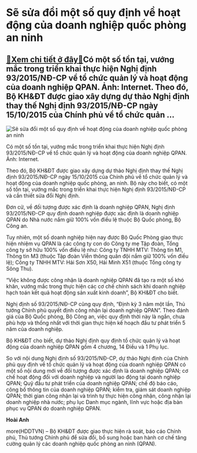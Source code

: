 Sẽ sửa đổi một số quy định về hoạt động của doanh nghiệp quốc phòng an ninh
===========================================================================

[:gift:Xem chi tiết ở đây:gift:](https://hddtvn.com/se-sua-doi-mot-so-quy-dinh-ve-hoat-dong-cua-doanh-nghiep-quoc-phong-an-ninh/)Có một số tồn tại, vướng mắc trong triển khai thực hiện Nghị định 93/2015/NĐ-CP về tổ chức quản lý và hoạt động của doanh nghiệp QPAN. Ảnh: Internet. Theo đó, Bộ KH&ĐT được giao xây dựng dự thảo Nghị định thay thế Nghị định 93/2015/NĐ-CP ngày 15/10/2015 của Chính phủ về tổ chức quản …
---------------------------------------------------------------------------------------------------------------------------------------------------------------------------------------------------------------------------------------------------------------------------------------------





![Sẽ sửa đổi một số quy định về hoạt động của doanh nghiệp quốc phòng an ninh](https://hddtvn.com/wp-content/uploads/2021/01/5613_cong-ty-cp-x20-_anh-gatexco20_miwh.jpg "Sẽ sửa đổi một số quy định về hoạt động của doanh nghiệp quốc phòng an ninh")


Có một số tồn tại, vướng mắc trong triển khai thực hiện Nghị định 93/2015/NĐ-CP về tổ chức quản lý và hoạt động của doanh nghiệp QPAN. Ảnh: Internet.



Theo đó, Bộ KH&ĐT được giao xây dựng dự thảo Nghị định thay thế Nghị định 93/2015/NĐ-CP ngày 15/10/2015 của Chính phủ về tổ chức quản lý và hoạt động của doanh nghiệp quốc phòng, an ninh. Bộ này cho biết, có một số tồn tại, vướng mắc trong triển khai thực hiện Nghị định 93/2015/NĐ-CP và cần thiết sửa đổi Nghị định.


Đơn cử, về đối tượng được xác định là doanh nghiệp QPAN, Nghị định 93/2015/NĐ-CP quy định doanh nghiệp được xác định là doanh nghiệp QPAN do Nhà nước nắm giữ 100% vốn điều lệ thuộc Bộ Quốc phòng, Bộ Công an.


Tuy nhiên, một số doanh nghiệp hiện nay được Bộ Quốc Phòng giao thực hiện nhiệm vụ QPAN là các công ty con do Công ty mẹ Tập đoàn, Tổng công ty sở hữu 100% vốn điều lệ như: Công ty TNHH MTV: Thông tin M1, Thông tin M3 (thuộc Tập đoàn Viễn thông quân đội nắm giữ 100% vốn điều lệ); Công ty TNHH MTV: Hải Sơn X50, Hải Minh X51 (thuộc Tổng công ty Sông Thu).


“Việc không được công nhận là doanh nghiệp QPAN đã tạo ra một số khó khăn, vướng mắc trong thực hiện các cơ chế chính sách khi doanh nghiệp hạch toán kết quả hoạt động sản xuất kinh doanh”, Bộ KH&ĐT cho biết.


Nghị định số 93/2015/NĐ-CP cũng quy định, “Định kỳ 3 năm một lần, Thủ tướng Chính phủ quyết định công nhận lại doanh nghiệp QPAN”. Theo đánh giá của Bộ Quốc phòng, Bộ Công an, việc quy định thời này là ngắn, chưa phù hợp và thống nhất với thời gian thực hiện kế hoạch đầu tư phát triển 5 năm của doanh nghiệp.


Bộ KH&ĐT cho biết, dự thảo Nghị định quy định tổ chức quản lý và hoạt động của doanh nghiệp QPAN gồm 4 chương, 14 Điều và 1 Phụ lục.


So với nội dung Nghị định số 93/2015/NĐ-CP, dự thảo Nghị định của Chính phủ quy định về tổ chức quản lý và hoạt động của doanh nghiệp QPAN có một số nội dung mới về đối tượng được xác định là doanh nghiệp QPAN; cơ chế hoạt động đối với doanh nghiệp và người lao động tại doanh nghiệp QPAN; Quỹ đầu tư phát triển của doanh nghiệp QPAN; chế độ báo cáo, công bố thông tin của doanh nghiệp QPAN; kiểm tra, giám sát doanh nghiệp QPAN; thời gian công nhận lại và trình tự thực hiện công nhận, công nhận lại doanh nghiệp nhà nước; phụ lục Danh mục ngành, lĩnh vực hoặc địa bàn phục vụ QPAN do doanh nghiệp QPAN.




**Hoài Anh**



more(HDDTVN) – Bộ KH&ĐT được giao thực hiện rà soát, báo cáo Chính phủ, Thủ tướng Chính phủ để sửa đổi, bổ sung hoặc ban hành cơ chế tăng cường quản lý các doanh nghiệp quốc phòng an ninh (QPAN).

